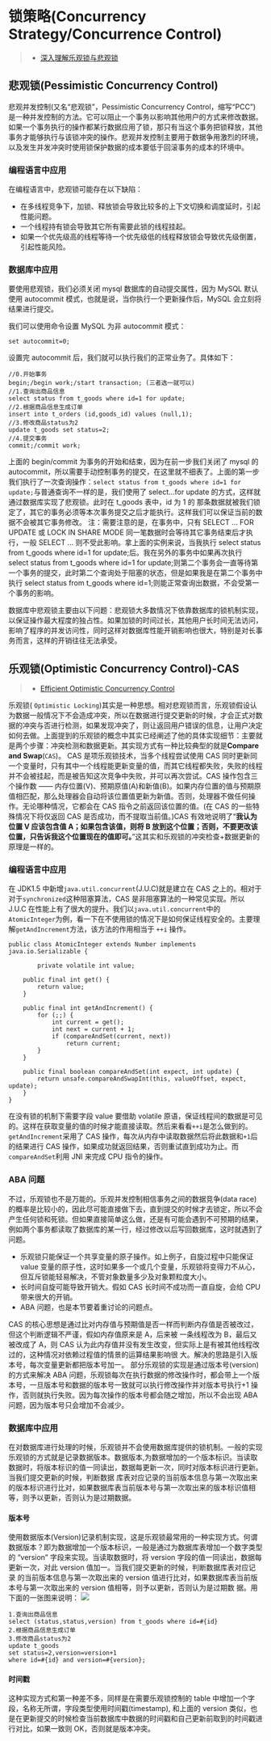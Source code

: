 # 锁策略(Concurrency Strategy/Concurrence Control)

> - [深入理解乐观锁与悲观锁](http://www.hollischuang.com/archives/934)

## 悲观锁(Pessimistic Concurrency Control)

悲观并发控制(又名“悲观锁”，Pessimistic Concurrency Control，缩写“PCC”)是一种并发控制的方法。它可以阻止一个事务以影响其他用户的方式来修改数据。如果一个事务执行的操作都某行数据应用了锁，那只有当这个事务把锁释放，其他事务才能够执行与该锁冲突的操作。悲观并发控制主要用于数据争用激烈的环境，以及发生并发冲突时使用锁保护数据的成本要低于回滚事务的成本的环境中。

### 编程语言中应用

在编程语言中，悲观锁可能存在以下缺陷：

- 在多线程竞争下，加锁、释放锁会导致比较多的上下文切换和调度延时，引起性能问题。
- 一个线程持有锁会导致其它所有需要此锁的线程挂起。
- 如果一个优先级高的线程等待一个优先级低的线程释放锁会导致优先级倒置，引起性能风险。

### 数据库中应用

要使用悲观锁，我们必须关闭 mysql 数据库的自动提交属性，因为 MySQL 默认使用 autocommit 模式，也就是说，当你执行一个更新操作后，MySQL 会立刻将结果进行提交。

我们可以使用命令设置 MySQL 为非 autocommit 模式：

```
set autocommit=0;
```

设置完 autocommit 后，我们就可以执行我们的正常业务了。具体如下：

```
//0.开始事务
begin;/begin work;/start transaction; (三者选一就可以)
//1.查询出商品信息
select status from t_goods where id=1 for update;
//2.根据商品信息生成订单
insert into t_orders (id,goods_id) values (null,1);
//3.修改商品status为2
update t_goods set status=2;
//4.提交事务
commit;/commit work;
```

上面的 begin/commit 为事务的开始和结束，因为在前一步我们关闭了 mysql 的 autocommit，所以需要手动控制事务的提交，在这里就不细表了。上面的第一步我们执行了一次查询操作：`select status from t_goods where id=1 for update;`与普通查询不一样的是，我们使用了 select…for update 的方式，这样就通过数据库实现了悲观锁。此时在 t_goods 表中，id 为 1 的 那条数据就被我们锁定了，其它的事务必须等本次事务提交之后才能执行。这样我们可以保证当前的数据不会被其它事务修改。
注：需要注意的是，在事务中，只有 SELECT ... FOR UPDATE 或 LOCK IN SHARE MODE 同一笔数据时会等待其它事务结束后才执行，一般 SELECT ... 则不受此影响。拿上面的实例来说，当我执行 select status from t_goods where id=1 for update;后。我在另外的事务中如果再次执行 select status from t_goods where id=1 for update;则第二个事务会一直等待第一个事务的提交，此时第二个查询处于阻塞的状态，但是如果我是在第二个事务中执行 select status from t_goods where id=1;则能正常查询出数据，不会受第一个事务的影响。

数据库中悲观锁主要由以下问题：悲观锁大多数情况下依靠数据库的锁机制实现，以保证操作最大程度的独占性。如果加锁的时间过长，其他用户长时间无法访问，影响了程序的并发访问性，同时这样对数据库性能开销影响也很大，特别是对长事务而言，这样的开销往往无法承受。

## 乐观锁(Optimistic Concurrency Control)-CAS

> - [Efficient Optimistic Concurrency Control ](http://blog.zhuanxu.org/2016-11-03-Efficient-Optimistic-Concurrency-Control.html)

乐观锁( `Optimistic Locking`)其实是一种思想。相对悲观锁而言，乐观锁假设认为数据一般情况下不会造成冲突，所以在数据进行提交更新的时候，才会正式对数据的冲突与否进行检测，如果发现冲突了，则让返回用户错误的信息，让用户决定如何去做。上面提到的乐观锁的概念中其实已经阐述了他的具体实现细节：主要就是两个步骤：冲突检测和数据更新。其实现方式有一种比较典型的就是**Compare and Swap**(`CAS`)。
CAS 是项乐观锁技术，当多个线程尝试使用 CAS 同时更新同一个变量时，只有其中一个线程能更新变量的值，而其它线程都失败，失败的线程并不会被挂起，而是被告知这次竞争中失败，并可以再次尝试。CAS 操作包含三个操作数 —— 内存位置(V)、预期原值(A)和新值(B)。如果内存位置的值与预期原值相匹配，那么处理器会自动将该位置值更新为新值。否则，处理器不做任何操作。无论哪种情况，它都会在 CAS 指令之前返回该位置的值。(在 CAS 的一些特殊情况下将仅返回 CAS 是否成功，而不提取当前值。)CAS 有效地说明了“**我认为位置 V 应该包含值 A；如果包含该值，则将 B 放到这个位置；否则，不要更改该位置，只告诉我这个位置现在的值即可。**”这其实和乐观锁的冲突检查+数据更新的原理是一样的。

### 编程语言中应用

在 JDK1.5 中新增`java.util.concurrent`(J.U.C)就是建立在 CAS 之上的。相对于对于`synchronized`这种阻塞算法，CAS 是非阻塞算法的一种常见实现。所以 J.U.C 在性能上有了很大的提升。我们以`java.util.concurrent`中的`AtomicInteger`为例，看一下在不使用锁的情况下是如何保证线程安全的。主要理解`getAndIncrement`方法，该方法的作用相当于 `++i` 操作。

```
public class AtomicInteger extends Number implements java.io.Serializable {

        private volatile int value;

    public final int get() {
        return value;
    }

    public final int getAndIncrement() {
        for (;;) {
            int current = get();
            int next = current + 1;
            if (compareAndSet(current, next))
                return current;
        }
    }

    public final boolean compareAndSet(int expect, int update) {
        return unsafe.compareAndSwapInt(this, valueOffset, expect, update);
    }
}
```

在没有锁的机制下需要字段 value 要借助 volatile 原语，保证线程间的数据是可见的。这样在获取变量的值的时候才能直接读取。然后来看看`++i`是怎么做到的。
`getAndIncrement`采用了 CAS 操作，每次从内存中读取数据然后将此数据和`+1`后的结果进行 CAS 操作，如果成功就返回结果，否则重试直到成功为止。而`compareAndSet`利用 JNI 来完成 CPU 指令的操作。

### ABA 问题

不过，乐观锁也不是万能的。乐观并发控制相信事务之间的数据竞争(data race)的概率是比较小的，因此尽可能直接做下去，直到提交的时候才去锁定，所以不会产生任何锁和死锁。但如果直接简单这么做，还是有可能会遇到不可预期的结果，例如两个事务都读取了数据库的某一行，经过修改以后写回数据库，这时就遇到了问题。

- 乐观锁只能保证一个共享变量的原子操作。如上例子，自旋过程中只能保证 value 变量的原子性，这时如果多一个或几个变量，乐观锁将变得力不从心，但互斥锁能轻易解决，不管对象数量多少及对象颗粒度大小。
- 长时间自旋可能导致开销大。假如 CAS 长时间不成功而一直自旋，会给 CPU 带来很大的开销。
- ABA 问题，也是本节要着重讨论的问题点。

CAS 的核心思想是通过比对内存值与预期值是否一样而判断内存值是否被改过，但这个判断逻辑不严谨，假如内存值原来是 A，后来被 一条线程改为 B，最后又被改成了 A，则 CAS 认为此内存值并没有发生改变，但实际上是有被其他线程改过的，这种情况对依赖过程值的情景的运算结果影响很 大。解决的思路是引入版本号，每次变量更新都把版本号加一。
部分乐观锁的实现是通过版本号(version)的方式来解决 ABA 问题，乐观锁每次在执行数据的修改操作时，都会带上一个版本号，一旦版本号和数据的版本号一致就可以执行修改操作并对版本号执行+1 操作，否则就执行失败。因为每次操作的版本号都会随之增加，所以不会出现 ABA 问题，因为版本号只会增加不会减少。

### 数据库中应用

在对数据库进行处理的时候，乐观锁并不会使用数据库提供的锁机制。一般的实现乐观锁的方式就是记录数据版本。数据版本,为数据增加的一个版本标识。当读取数据时，将版本标识的值一同读出，数据每更新一次，同时对版本标识进行更新。当我们提交更新的时候，判断数据 库表对应记录的当前版本信息与第一次取出来的版本标识进行比对，如果数据库表当前版本号与第一次取出来的版本标识值相等，则予以更新，否则认为是过期数据。

#### 版本号

使用数据版本(Version)记录机制实现，这是乐观锁最常用的一种实现方式。何谓 数据版本？即为数据增加一个版本标识，一般是通过为数据库表增加一个数字类型的 “version” 字段来实现。当读取数据时，将 version 字段的值一同读出，数据每更新一次，对此 version 值加一。当我们提交更新的时候，判断数据库表对应记录 的当前版本信息与第一次取出来的 version 值进行比对，如果数据库表当前版本号与第一次取出来的 version 值相等，则予以更新，否则认为是过期数 据。用下面的一张图来说明：
![](http://dl.iteye.com/upload/picture/pic/125402/22a9518f-e355-315f-8d66-d91af4fda723.jpg)

```
1.查询出商品信息
select (status,status,version) from t_goods where id=#{id}
2.根据商品信息生成订单
3.修改商品status为2
update t_goods
set status=2,version=version+1
where id=#{id} and version=#{version};
```

#### 时间戳

这种实现方式和第一种差不多，同样是在需要乐观锁控制的 table 中增加一个字段，名称无所谓，字段类型使用时间戳(timestamp), 和上面的 version 类似，也是在更新提交的时候检查当前数据库中数据的时间戳和自己更新前取到的时间戳进行对比，如果一致则 OK，否则就是版本冲突。
